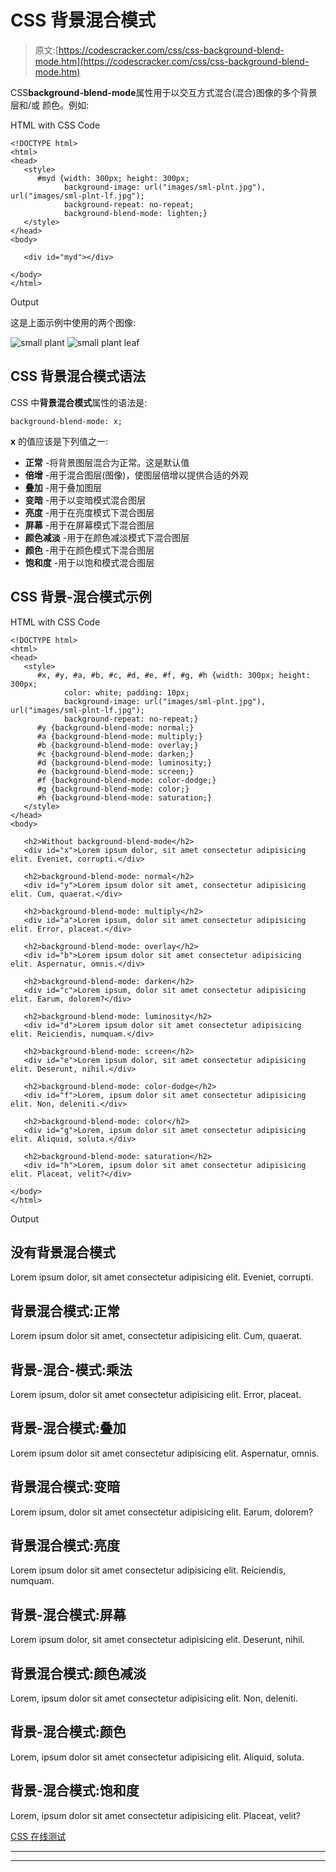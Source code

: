 # CSS 背景混合模式

> 原文:[https://codescracker.com/css/css-background-blend-mode.htm](https://codescracker.com/css/css-background-blend-mode.htm)

CSS**background-blend-mode**属性用于以交互方式混合(混合)图像的多个背景层和/或 颜色。例如:

HTML with CSS Code

```
<!DOCTYPE html>
<html>
<head>
   <style>
      #myd {width: 300px; height: 300px;
            background-image: url("images/sml-plnt.jpg"), url("images/sml-plnt-lf.jpg");
            background-repeat: no-repeat;
            background-blend-mode: lighten;}
   </style>
</head>
<body>

   <div id="myd"></div>

</body>
</html>
```

Output

这是上面示例中使用的两个图像:

![small plant](../Images/7804221b4ac3ffe234510f55d1db4f5d.png)
![small plant leaf](../Images/fcba68c61e1495bd2b0f386d80de8546.png)

## CSS 背景混合模式语法

CSS 中**背景混合模式**属性的语法是:

```
background-blend-mode: x;
```

**x** 的值应该是下列值之一:

*   **正常** -将背景图层混合为正常。这是默认值
*   **倍增** -用于混合图层(图像)，使图层倍增以提供合适的外观
*   **叠加** -用于叠加图层
*   **变暗** -用于以变暗模式混合图层
*   **亮度** -用于在亮度模式下混合图层
*   **屏幕** -用于在屏幕模式下混合图层
*   **颜色减淡** -用于在颜色减淡模式下混合图层
*   **颜色** -用于在颜色模式下混合图层
*   **饱和度** -用于以饱和模式混合图层

## CSS 背景-混合模式示例

HTML with CSS Code

```
<!DOCTYPE html>
<html>
<head>
   <style>
      #x, #y, #a, #b, #c, #d, #e, #f, #g, #h {width: 300px; height: 300px;
            color: white; padding: 10px;
            background-image: url("images/sml-plnt.jpg"), url("images/sml-plnt-lf.jpg");
            background-repeat: no-repeat;}
      #y {background-blend-mode: normal;}
      #a {background-blend-mode: multiply;}
      #b {background-blend-mode: overlay;}
      #c {background-blend-mode: darken;}
      #d {background-blend-mode: luminosity;}
      #e {background-blend-mode: screen;}
      #f {background-blend-mode: color-dodge;}
      #g {background-blend-mode: color;}
      #h {background-blend-mode: saturation;}
   </style>
</head>
<body>

   <h2>Without background-blend-mode</h2>
   <div id="x">Lorem ipsum dolor, sit amet consectetur adipisicing elit. Eveniet, corrupti.</div>

   <h2>background-blend-mode: normal</h2>
   <div id="y">Lorem ipsum dolor sit amet, consectetur adipisicing elit. Cum, quaerat.</div>

   <h2>background-blend-mode: multiply</h2>
   <div id="a">Lorem ipsum, dolor sit amet consectetur adipisicing elit. Error, placeat.</div>

   <h2>background-blend-mode: overlay</h2>
   <div id="b">Lorem ipsum dolor sit amet consectetur adipisicing elit. Aspernatur, omnis.</div>

   <h2>background-blend-mode: darken</h2>
   <div id="c">Lorem ipsum, dolor sit amet consectetur adipisicing elit. Earum, dolorem?</div>

   <h2>background-blend-mode: luminosity</h2>
   <div id="d">Lorem ipsum dolor sit amet consectetur adipisicing elit. Reiciendis, numquam.</div>

   <h2>background-blend-mode: screen</h2>
   <div id="e">Lorem ipsum dolor, sit amet consectetur adipisicing elit. Deserunt, nihil.</div>

   <h2>background-blend-mode: color-dodge</h2>
   <div id="f">Lorem, ipsum dolor sit amet consectetur adipisicing elit. Non, deleniti.</div>

   <h2>background-blend-mode: color</h2>
   <div id="g">Lorem, ipsum dolor sit amet consectetur adipisicing elit. Aliquid, soluta.</div>

   <h2>background-blend-mode: saturation</h2>
   <div id="h">Lorem, ipsum dolor sit amet consectetur adipisicing elit. Placeat, velit?</div>

</body>
</html>
```

Output

## 没有背景混合模式

Lorem ipsum dolor, sit amet consectetur adipisicing elit. Eveniet, corrupti.

## 背景混合模式:正常

Lorem ipsum dolor sit amet, consectetur adipisicing elit. Cum, quaerat.

## 背景-混合-模式:乘法

Lorem ipsum, dolor sit amet consectetur adipisicing elit. Error, placeat.

## 背景-混合模式:叠加

Lorem ipsum dolor sit amet consectetur adipisicing elit. Aspernatur, omnis.

## 背景混合模式:变暗

Lorem ipsum, dolor sit amet consectetur adipisicing elit. Earum, dolorem?

## 背景混合模式:亮度

Lorem ipsum dolor sit amet consectetur adipisicing elit. Reiciendis, numquam.

## 背景-混合模式:屏幕

Lorem ipsum dolor, sit amet consectetur adipisicing elit. Deserunt, nihil.

## 背景混合模式:颜色减淡

Lorem, ipsum dolor sit amet consectetur adipisicing elit. Non, deleniti.

## 背景-混合模式:颜色

Lorem, ipsum dolor sit amet consectetur adipisicing elit. Aliquid, soluta.

## 背景-混合模式:饱和度

Lorem, ipsum dolor sit amet consectetur adipisicing elit. Placeat, velit?

[CSS 在线测试](/exam/showtest.php?subid=5)

* * *

* * *